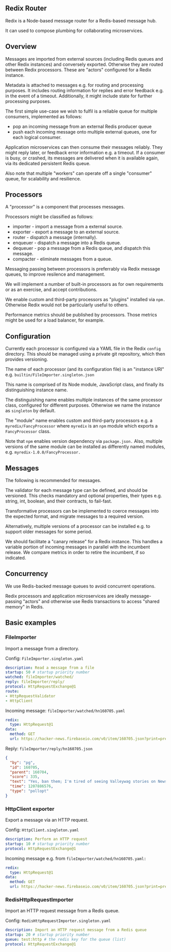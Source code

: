 
## Redix Router

Redix is a Node-based message router for a Redis-based message hub.

It can used to compose plumbing for collaborating microservices.

## Overview

Messages are imported from external sources (including Redis queues and other Redix instances) and conversely exported. Otherwise they are routed between Redix processors. These are "actors" configured for a Redix instance.

Metadata is attached to messages e.g. for routing and processing purposes. It includes routing information for replies and error feedback e.g. in the event of a timeout. Additionally, it might include state for further processing purposes.

The first simple use-case we wish to fulfil is a reliable queue for multiple consumers, implemented as follows:
- pop an incoming message from an external Redis producer queue
- push each incoming message onto multiple external queues, one for each logical consumer.

Application microservices can then consume their messages reliably. They might reply later, or feedback error information e.g. a timeout. If a consumer is busy, or crashed, its messages are delivered when it is available again, via its dedicated persistent Redis queue.

Also note that multiple "workers" can operate off a single "consumer" queue, for scalability and resilience.


## Processors

A "processor" is a component that processes messages.

Processors might be classified as follows:
- importer - import a message from a external source.
- exporter - export a message to an external source.
- router - dispatch a message (internally).
- enqueuer - dispatch a message into a Redis queue.
- dequeuer - pop a message from a Redis queue, and dispatch this message.
- compacter - eliminate messages from a queue.

Messaging passing between processors is preferrably via Redix message queues, to improve resilence and management.

We will implement a number of built-in processors as for own requirements or as an exercise, and accept contributions.

We enable custom and third-party processors as "plugins" installed via `npm.` Otherwise Redix would not be particularly useful to others.

Performance metrics should be published by processors. Those metrics might be used for a load balancer, for example.


## Configuration

Currently each processor is configured via a YAML file in the Redix `config` directory. This should be managed using a private git repository, which then provides versioning.

The name of each processor (and its configuration file) is an "instance URI" e.g. `builtin/FileImporter.singleton.json`

This name is comprised of its Node module, JavaScript class, and finally its distinguishing instance name.

The distinguishing name enables multiple instances of the same processor class, configured for different purposes. Otherwise we name the instance as `singleton` by default.

The "module" name enables custom and third-party processors e.g. a `myredix/FancyProcessor` where `myredix` is an `npm` module which exports a `FancyProcessor` class.

Note that `npm` enables version dependency via `package.json.` Also, multiple versions of the same module can be installed as differently named modules, e.g. `myredix-1.0.0/FancyProcessor.`


## Messages

The following is recommended for messages.

The validator for each message type can be defined, and should be versioned. This checks mandatory and optional properties, their types e.g. string, int, boolean, and their contracts, to fail-fast.

Transformative processors can be implemented to coerce messages into the expected format, and migrate messages to a required version.

Alternatively, multiple versions of a processor can be installed e.g. to support older messages for some period.

We should facilitate a "canary release" for a Redix instance. This handles a variable portion of incoming messages in parallel with the incumbent release. We compare metrics in order to retire the incumbent, if so indicated.


## Concurrency

We use Redis-backed message queues to avoid concurrent operations.

Redix processors and application microservices are ideally message-passing "actors" and otherwise use Redis transactions to access "shared memory" in Redis.


## Basic examples

### FileImporter

Import a message from a directory.

Config: `FileImporter.singleton.yaml`
```yaml
description: Read a message from a file
startup: 50 # startup priority number
watched: fileImporter/watched/
reply: fileImporter/reply/
protocol: HttpRequestExchange@1
route:
- HttpRequestValidator
- HttpClient
```

Incoming message: `fileImporter/watched/hn160705.yaml`
```yaml
redix:
  type: HttpRequest@1
data:
  method: GET
  url: https://hacker-news.firebaseio.com/v0/item/160705.json?print=pretty
```

Reply: `fileImporter/reply/hn160705.json`
```json
{
  "by": "pg",
  "id": 160705,
  "parent": 160704,
  "score": 335,
  "text": "Yes, ban them; I'm tired of seeing Valleywag stories on News.YC.",
  "time": 1207886576,
  "type": "pollopt"
}
```

### HttpClient exporter

Export a message via an HTTP request.

Config: `HttpClient.singleton.yaml`
```yaml
description: Perform an HTTP request
startup: 10 # startup priority number
protocol: HttpRequestExchange@1
```

Incoming message e.g. from `fileImporter/watched/hn160705.yaml:`
```yaml
redix:
  type: HttpRequest@1
data:
  method: GET
  url: https://hacker-news.firebaseio.com/v0/item/160705.json?print=pretty
```

### RedisHttpRequestImporter

Import an HTTP request message from a Redis queue.

Config: `RedisHttpRequestImporter.singleton.yaml`
```yaml
description: Import an HTTP request message from a Redis queue
startup: 20 # startup priority number
queue: test:http # the redis key for the queue (list)
protocol: HttpRequestExchange@1
```
